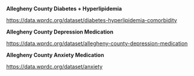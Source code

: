 **Allegheny County Diabetes + Hyperlipidemia**

https://data.wprdc.org/dataset/diabetes-hyperlipidemia-comorbidity

**Allegheny County Depression Medication**

https://data.wprdc.org/dataset/allegheny-county-depression-medication

**Allegheny County Anxiety Medication**

https://data.wprdc.org/dataset/anxiety

